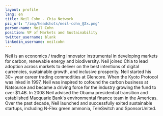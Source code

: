 ```yaml
---
layout: profile
lang: en
title: Neil Cohn - Chia Network
pic_url: "/img/headshots/neil-cohn_@2x.png"
person-name: Neil Cohn
position: VP of Markets and Sustainability
twitter_username: blank
linkedin_username: neilcohn
---
```


Neil is an economics / trading innovator instrumental in developing markets for carbon, renewable energy and biodiversity. Neil joined Chia to lead adoption across markets to deliver on the best intentions of digital currencies, sustainable growth, and inclusive prosperity.  Neil started his 30+ year career trading commodities at Glencore. When the Kyoto Protocol was inked in 1997, Neil was inspired to cofound the carbon business at Natsource and became a driving force for the industry growing the fund to over $1.4B. In 2008 Neil advised the Obama presidential transition and established Macquarie Bank's environmental finance team in the Americas.  Over the past decade, Neil launched and successfully exited sustainable startups, including N-Flex green ammonia, TeleSwitch and SponsorUnited.